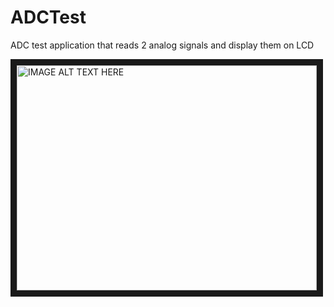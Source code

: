 # ADCTest
 ADC test application that reads 2 analog signals and display them on LCD

 
 <a href="http://www.youtube.com/watch?feature=player_embedded&v=crTAGiUlQOc
 " target="_blank"><img src="http://img.youtube.com/vi/crTAGiUlQOc/0.jpg" 
 alt="IMAGE ALT TEXT HERE" width="480" height="360" border="10" /></a>
